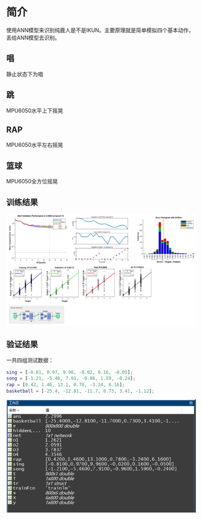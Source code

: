 # 简介
使用ANN模型来识别纯鹿人是不是IKUN。主要原理就是简单模拟四个基本动作，丢给ANN模型去识别。
## 唱
静止状态下为唱
## 跳
MPU6050水平上下摇晃
## RAP
MPU6050水平左右摇晃
## 篮球
MPU6050全方位摇晃

## 训练结果
![1](image/readme/1.png)


## 验证结果
一共四组测试数据：
```matlab
sing = [-0.81, 0.97, 9.96, -0.02, 0.16, -0.05];
song = [-1.21, -5.46, 7.91, -0.96, 1.59, -0.24];
rap = [0.42, 1.46, 13.1, 0.78, -3.24, 6.16];
basketball = [-25.4, -12.81, -11.7, 0.73, 3.41, -1.12];
```
![2](image/readme/1680879656420.png)